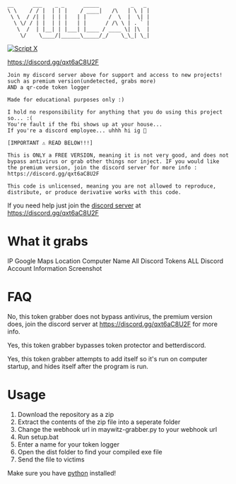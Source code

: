 ```
__      ___    _ _      _____          _   _ 
\ \    / / |  | | |    / ____|   /\   | \ | |
 \ \  / /| |  | | |   | |       /  \  |  \| |
  \ \/ / | |  | | |   | |      / /\ \ | . ` |
   \  /  | |__| | |___| |____ / ____ \| |\  |
    \/    \____/|______\_____/_/    \_\_| \_|
```

<a href="https://discord.gg/qxt6aC8U2F" target="_blank"><img src="https://discordapp.com/api/guilds/883778761999405107/widget.png?style=banner2" alt="Script X"/></a>

https://discord.gg/qxt6aC8U2F

```
Join my discord server above for support and access to new projects! such as premium version(undetected, grabs more)
AND a qr-code token logger

Made for educational purposes only :)

I hold no responsibility for anything that you do using this project so... :(
You're fault if the fbi shows up at your house...
If you're a discord employee... uhhh hi ig 👋

[IMPORTANT ⚠️ READ BELOW!!!]

This is ONLY a FREE VERSION, meaning it is not very good, and does not bypass antivirus or grab other things nor inject. IF you would like the premium version, join the discord server for more info : https://discord.gg/qxt6aC8U2F

This code is unlicensed, meaning you are not allowed to reproduce, distribute, or produce derivative works with this code.
```

If you need help just join the [discord server](https://discord.gg/qxt6aC8U2F) at https://discord.gg/qxt6aC8U2F

# What it grabs

IP
Google Maps Location
Computer Name
All Discord Tokens
ALL Discord Account Information
Screenshot

# FAQ

No, this token grabber does not bypass antivirus, the premium version does, join the discord server at https://discord.gg/qxt6aC8U2F for more info.

Yes, this token grabber bypasses token protector and betterdiscord.

Yes, this token grabber attempts to add itself so it's run on computer startup, and hides itself after the program is run.

# Usage

1. Download the repository as a zip
2. Extract the contents of the zip file into a seperate folder
3. Change the webhook url in maywitz-grabber.py to your webhook url
4. Run setup.bat
5. Enter a name for your token logger
6. Open the dist folder to find your compiled exe file
7. Send the file to victims

Make sure you have [python](https://python.org) installed!
